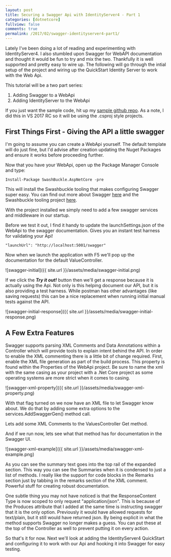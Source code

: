```yaml
---
layout: post
title: Securing a Swagger Api with IdentityServer4 - Part 1
categories: [dotnetcore]
fullview: false
comments: true
permalink: /2017/02/swagger-identityserver4-part1/
---
```

Lately I've been doing a lot of reading and experimenting with IdentityServer4. I also stumbled upon Swagger for WebAPI documentation and thought it would be fun to try and mix the two. Thankfully it is well supported and pretty easy to wire up. The following will go through the intial setup of the project and wiring up the QuickStart Identity Server to work with the Web Api.

This tutorial will be a two part series:

1. Adding Swagger to a WebApi
1. Adding IdentityServer to the WebApi

If you just want the sample code, hit up my  [sample github repo](https://github.com/dvanherten/swagger-identityserver). As a note, I did this in VS 2017 RC so it will be using the .csproj style projects.

## First Things First - Giving the API a little swagger

I'm going to assume you can create a WebApi yourself. The default template will do just fine, but I'd advise after creation updating the Nuget Packages and ensure it works before proceeding further.

Now that you have your WebApi, open up the Package Manager Console and type:

```
Install-Package SwashBuckle.AspNetCore -pre
```
This will install the Swashbuckle tooling that makes configuring Swagger super easy. You can find out more about Swagger [here](http://swagger.io/) and the Swashbuckle tooling project [here](https://github.com/domaindrivendev/Swashbuckle.AspNetCore).

With the project installed we simply need to add a few swagger services and middleware in our startup.

<script src="https://gist.github.com/dvanherten/4f856d2c2b738b32871abd260995c98a.js"></script>

Before we test it out, I find it handy to update the launchSettings.json of the WebApi to the swagger documentation. Gives you an instant test harness for validating your Api!
```
"launchUrl": "http://localhost:5001/swagger"
```
Now when we launch the application with F5 we'll pop up the documentation for the default ValueController.

![swagger-initial]({{ site.url }}/assets/media/swagger-initial.png)

If we click the ***Try it out!*** button then we'll get a response because it is actually using the Api. Not only is this helping document our API, but it is also providing a test harness. While postman has other advantages (like saving requests) this can be a nice replacement when running initial manual tests against the API.

![swagger-initial-response]({{ site.url }}/assets/media/swagger-initial-response.png)

## A Few Extra Features

Swagger supports parsing XML Comments and Data Annotations within a Controller which will provide tools to explain intent behind the API. In order to enable the XML commenting there is a little bit of change required. First, enable the XML file generation as part of the build process. This property is found within the Properties of the WebApi project. Be sure to name the xml with the same casing as your project with a .Net Core project as some operating systems are more strict when it comes to casing.

![swagger-xml-property]({{ site.url }}/assets/media/swagger-xml-property.png)

With that flag turned on we now have an XML file to let Swagger know about. We do that by adding some extra options to the services.AddSwaggerGen() method call.

<script src="https://gist.github.com/dvanherten/268b06ea1913c92bef4d1243aa4de9c0.js"></script>

Lets add some XML Comments to the ValuesController Get method.

<script src="https://gist.github.com/dvanherten/be046ee20343e9fd08045417d5ab8432.js"></script>

And if we run now, lets see what that method has for documentation in the Swagger UI.

![swagger-xml-example]({{ site.url }}/assets/media/swagger-xml-example.png)

As you can see the summary text goes into the top rail of the expanded section.  This way you can see the Summaries when it is condensed to just a list of methods.  I really like the support for code blocks in the Remarks section just by tabbing in the remarks section of the XML comment.  Powerful stuff for creating robust documentation.

One subtle thing you may not have noticed is that the ResponseContent Type is now scoped to only request "application/json". This is because of the Produces attribute that I added at the same time is instructing swagger that it is the only option. Previously it would have allowed requests for text/plain, but it still would have returned json. By being explicit in what the method supports Swagger no longer makes a guess. You can put these at the top of the Controller as well to prevent putting it on every action.

So that's it for now. Next we'll look at adding the IdentityServer4 QuickStart and configuring it to work with our Api and hooking it into Swagger for easy testing.
